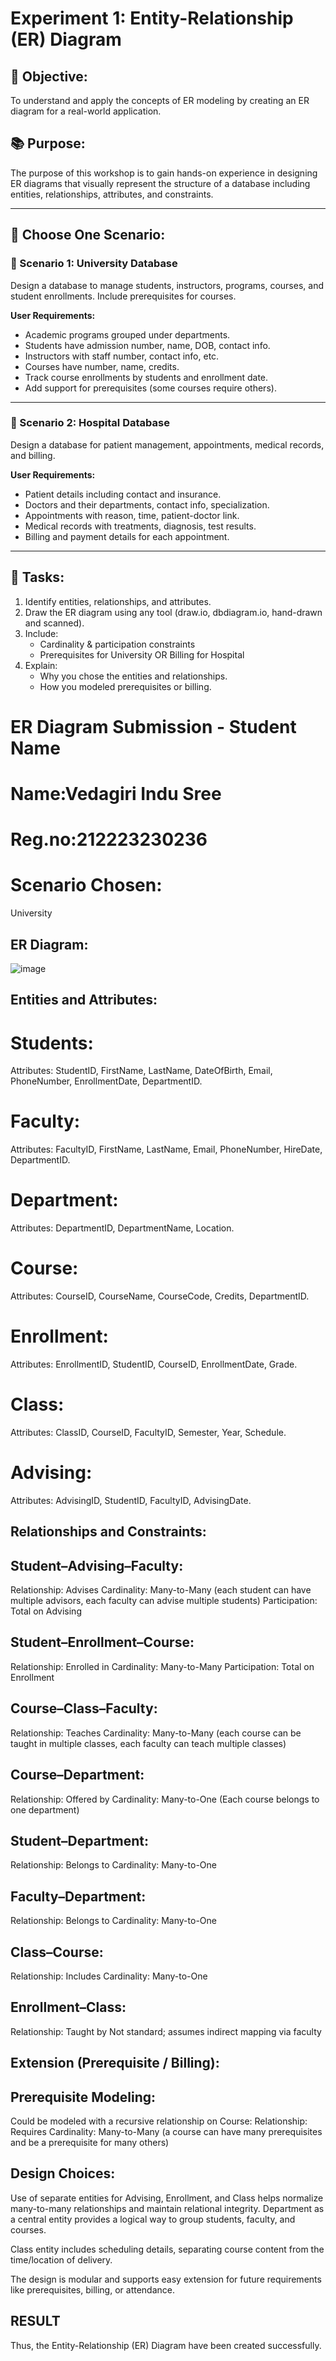 # Experiment 1: Entity-Relationship (ER) Diagram

## 🎯 Objective:
To understand and apply the concepts of ER modeling by creating an ER diagram for a real-world application.

## 📚 Purpose:
The purpose of this workshop is to gain hands-on experience in designing ER diagrams that visually represent the structure of a database including entities, relationships, attributes, and constraints.

---

## 🧪 Choose One Scenario:

### 🔹 Scenario 1: University Database
Design a database to manage students, instructors, programs, courses, and student enrollments. Include prerequisites for courses.

**User Requirements:**
- Academic programs grouped under departments.
- Students have admission number, name, DOB, contact info.
- Instructors with staff number, contact info, etc.
- Courses have number, name, credits.
- Track course enrollments by students and enrollment date.
- Add support for prerequisites (some courses require others).

---

### 🔹 Scenario 2: Hospital Database
Design a database for patient management, appointments, medical records, and billing.

**User Requirements:**
- Patient details including contact and insurance.
- Doctors and their departments, contact info, specialization.
- Appointments with reason, time, patient-doctor link.
- Medical records with treatments, diagnosis, test results.
- Billing and payment details for each appointment.

---

## 📝 Tasks:
1. Identify entities, relationships, and attributes.
2. Draw the ER diagram using any tool (draw.io, dbdiagram.io, hand-drawn and scanned).
3. Include:
   - Cardinality & participation constraints
   - Prerequisites for University OR Billing for Hospital
4. Explain:
   - Why you chose the entities and relationships.
   - How you modeled prerequisites or billing.

# ER Diagram Submission - Student Name
# Name:Vedagiri Indu Sree
# Reg.no:212223230236
# Scenario Chosen:
University 

## ER Diagram:
![image](https://github.com/user-attachments/assets/9177c06b-a61a-4691-afaa-ecdd1e051a16)

## Entities and Attributes:
# Students:
Attributes: StudentID, FirstName, LastName, DateOfBirth, Email, PhoneNumber, EnrollmentDate, DepartmentID.

# Faculty:
Attributes: FacultyID, FirstName, LastName, Email, PhoneNumber, HireDate, DepartmentID.

# Department:
Attributes: DepartmentID, DepartmentName, Location.

# Course:
Attributes: CourseID, CourseName, CourseCode, Credits, DepartmentID.

# Enrollment:
Attributes: EnrollmentID, StudentID, CourseID, EnrollmentDate, Grade.

# Class:
Attributes: ClassID, CourseID, FacultyID, Semester, Year, Schedule.

# Advising:
Attributes: AdvisingID, StudentID, FacultyID, AdvisingDate.

## Relationships and Constraints:

## Student–Advising–Faculty:
Relationship: Advises Cardinality: Many-to-Many (each student can have multiple advisors, each faculty can advise multiple students) Participation: Total on Advising

## Student–Enrollment–Course:
Relationship: Enrolled in Cardinality: Many-to-Many Participation: Total on Enrollment

## Course–Class–Faculty:
Relationship: Teaches Cardinality: Many-to-Many (each course can be taught in multiple classes, each faculty can teach multiple classes)

## Course–Department:
Relationship: Offered by Cardinality: Many-to-One (Each course belongs to one department)

## Student–Department:
Relationship: Belongs to Cardinality: Many-to-One

## Faculty–Department:
Relationship: Belongs to Cardinality: Many-to-One

## Class–Course:
Relationship: Includes Cardinality: Many-to-One

## Enrollment–Class:
Relationship: Taught by Not standard; assumes indirect mapping via faculty

## Extension (Prerequisite / Billing):
## Prerequisite Modeling:
Could be modeled with a recursive relationship on Course: Relationship: Requires Cardinality: Many-to-Many (a course can have many prerequisites and be a prerequisite for many others)

## Design Choices:
Use of separate entities for Advising, Enrollment, and Class helps normalize many-to-many relationships and maintain relational integrity. Department as a central entity provides a logical way to group students, faculty, and courses.

Class entity includes scheduling details, separating course content from the time/location of delivery.

The design is modular and supports easy extension for future requirements like prerequisites, billing, or attendance.

## RESULT
Thus, the Entity-Relationship (ER) Diagram have been created successfully.
